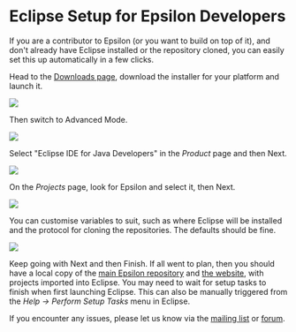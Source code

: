 # Eclipse Setup for Epsilon Developers

If you are a contributor to Epsilon (or you want to build on top of it), and don't already have Eclipse installed or the repository cloned, you can easily set this up automatically in a few clicks.

Head to the [Downloads page](../../../download), download the installer for your platform and launch it.

![](installer-basic.png)

Then switch to Advanced Mode.

![](installer-menu.png)

Select "Eclipse IDE for Java Developers" in the *Product* page and then Next.

![](installer-advanced.png)

On the *Projects* page, look for Epsilon and select it, then Next.

![](installer-projects.png)

You can customise variables to suit, such as where Eclipse will be installed and the protocol for cloning the repositories. The defaults should be fine.

![](installer-variables.png)

Keep going with Next and then Finish. If all went to plan, then you should have a local copy of the [main Epsilon repository](https://github.com/eclipse/epsilon) and [the website](https://github.com/eclipse/epsilon-website), with projects imported into Eclipse. You may need to wait for setup tasks to finish when first launching Eclipse. This can also be manually triggered from the *Help -> Perform Setup Tasks* menu in Eclipse.

If you encounter any issues, please let us know via the [mailing list](https://accounts.eclipse.org/mailing-list/epsilon-dev) or [forum](../../../forum).
